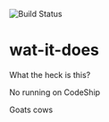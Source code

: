 ![Build Status](https://api.travis-ci.org/jaykravetz/wat-it-does.svg?branch=master)

# wat-it-does
What the heck is this?

No running on CodeShip

Goats
cows